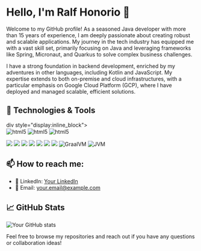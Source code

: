 
# Hello, I'm Ralf Honorio 👋

Welcome to my GitHub profile! As a seasoned Java developer with more than 15 years of experience, I am deeply passionate about creating robust and scalable applications. My journey in the tech industry has equipped me with a vast skill set, primarily focusing on Java and leveraging frameworks like Spring, Micronaut, and Quarkus to solve complex business challenges. 

I have a strong foundation in backend development, enriched by my adventures in other languages, including Kotlin and JavaScript. My expertise extends to both on-premise and cloud infrastructures, with a particular emphasis on Google Cloud Platform (GCP), where I have deployed and managed scalable, efficient solutions.

## 🔧 Technologies & Tools

div style="display:inline_block"><br/>
    <img align="center" alt="html5" src="https://img.shields.io/badge/Java-ED8B00?style=for-the-badge&logo=openjdk&logoColor=white"/>
    <img align="center" alt="html5" src="https://img.shields.io/badge/Angular-DD0031?style=for-the-badge&logo=angular&logoColor=white"/>
    <img align="center" alt="html5" src="https://img.shields.io/badge/Google_Cloud-4285F4?style=for-the-badge&logo=google-cloud&logoColor=white"/>

![](https://img.shields.io/badge/Code-Java-ED8B00.svg?style=flat-square&logo=java)
![](https://img.shields.io/badge/Code-Kotlin-7F52FF.svg?style=flat-square&logo=kotlin)
![](https://img.shields.io/badge/Web-Angular-DD0031.svg?style=flat-square&logo=angular)
![](https://img.shields.io/badge/Cloud-GCP-4285F4.svg?style=flat-square&logo=google-cloud)
![](https://img.shields.io/badge/Framework-Spring-brightgreen.svg?style=flat-square&logo=spring)
![](https://img.shields.io/badge/Framework-Quarkus-4695EB.svg?style=flat-square&logo=quarkus)
![](https://img.shields.io/badge/Framework-Micronaut-blue.svg?style=flat-square&logo=micronaut)
![GraalVM](https://img.shields.io/badge/-GraalVM-orange.svg)
![JVM](https://img.shields.io/badge/-JVM-blue.svg)
</div>

## 📫 How to reach me:

- :briefcase: LinkedIn: [Your LinkedIn](https://linkedin.com/in/yourprofile)
- :email: Email: <your.email@example.com>

## 📈 GitHub Stats

![Your GitHub stats](https://github-readme-stats.vercel.app/api?username=yourusername&show_icons=true&theme=tokyonight)


Feel free to browse my repositories and reach out if you have any questions or collaboration ideas!
